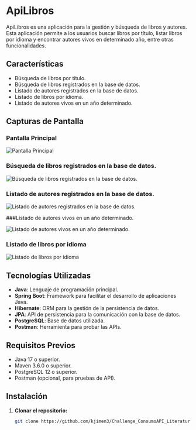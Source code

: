 # ApiLibros

ApiLibros es una aplicación para la gestión y búsqueda de libros y autores. 
Esta aplicación permite a los usuarios buscar libros por título, listar libros por idioma y encontrar autores vivos en determinado año, entre otras funcionalidades.

## Características

- Búsqueda de libros por título.
- Búsqueda de libros registrados en la base de datos.
- Listado de autores registrados en la base de datos.
- Listado de libros por idioma.
- Listado de autores vivos en un año determinado.

## Capturas de Pantalla

### Pantalla Principal

![Pantalla Principal](![image](https://github.com/kjimen3/Challenge_ConsumoAPI_Literatura/assets/93230698/4a75b5aa-cd21-4419-9a2f-d1c52d40fbc7))

### Búsqueda de libros registrados en la base de datos.

![Búsqueda de libros registrados en la base de datos.](![image](https://github.com/kjimen3/Challenge_ConsumoAPI_Literatura/assets/93230698/9cc3e126-bd1a-42a6-9ba0-4cfdafcd7e5f))

### Listado de autores registrados en la base de datos.

![Listado de autores registrados en la base de datos.](![image](https://github.com/kjimen3/Challenge_ConsumoAPI_Literatura/assets/93230698/2191c4e9-e7ce-4814-bd3a-dc5a49962ccb))

###Listado de autores vivos en un año determinado.

![Listado de autores vivos en un año determinado.](![image](https://github.com/kjimen3/Challenge_ConsumoAPI_Literatura/assets/93230698/babf1e07-1f67-43e8-83f6-fa649ab6442a))

### Listado de libros por idioma

![Listado de libros por idioma](https://prnt.sc/EecQr6Bqaf3D)


## Tecnologías Utilizadas

- **Java**: Lenguaje de programación principal.
- **Spring Boot**: Framework para facilitar el desarrollo de aplicaciones Java.
- **Hibernate**: ORM para la gestión de la persistencia de datos.
- **JPA**: API de persistencia para la comunicación con la base de datos.
- **PostgreSQL**: Base de datos utilizada.
- **Postman**: Herramienta para probar las APIs.

## Requisitos Previos

- Java 17 o superior.
- Maven 3.6.0 o superior.
- PostgreSQL 12 o superior.
- Postman (opcional, para pruebas de API).

## Instalación

1. **Clonar el repositorio:**

   ```sh
   git clone https://github.com/kjimen3/Challenge_ConsumoAPI_Literatura.git

